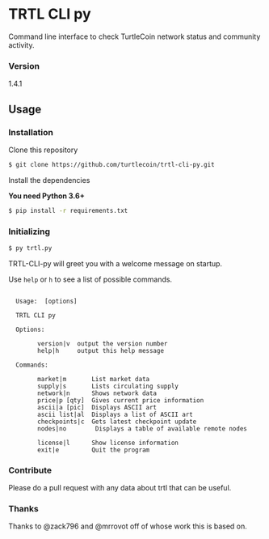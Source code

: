 # TRTL CLI py

Command line interface to check TurtleCoin network status and community activity.

### Version
1.4.1

## Usage

### Installation
Clone this repository

```sh
$ git clone https://github.com/turtlecoin/trtl-cli-py.git
```

Install the dependencies

**You need Python 3.6+**

```sh
$ pip install -r requirements.txt
```

### Initializing

```sh
$ py trtl.py
```

TRTL-CLI-py will greet you with a welcome message on startup.

Use `help` or `h` to see a list of possible commands.

```

  Usage:  [options]

  TRTL CLI py

  Options:

        version|v  output the version number
        help|h     output this help message

  Commands:

        market|m       List market data
        supply|s       Lists circulating supply
        network|n      Shows network data
        price|p [qty]  Gives current price information
        ascii|a [pic]  Displays ASCII art
        ascii list|al  Displays a list of ASCII art
        checkpoints|c  Gets latest checkpoint update
        nodes|no        Displays a table of available remote nodes

        license|l      Show license information
        exit|e         Quit the program
``` 

### Contribute

Please do a pull request with any data about trtl that can be useful.

### Thanks

Thanks to @zack796 and @mrrovot off of whose work this is based on.
